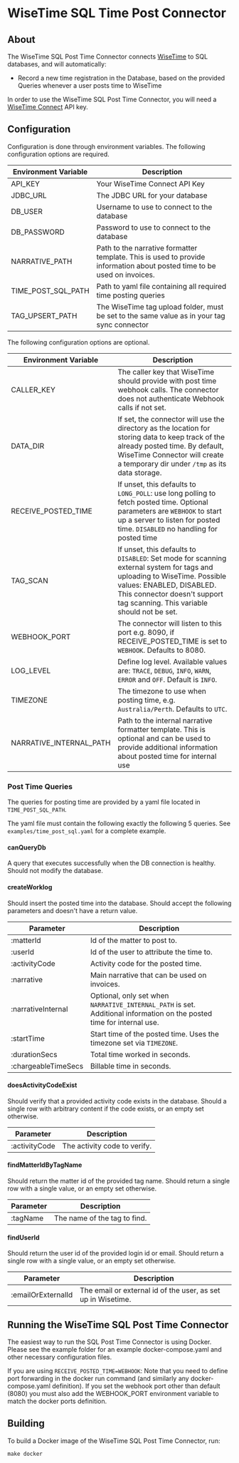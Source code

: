 # WiseTime SQL Time Post Connector

## About

The WiseTime SQL Post Time Connector connects [WiseTime](https://wisetime.com) to SQL databases, and will automatically:

* Record a new time registration in the Database, based on the provided Queries whenever a user posts time to WiseTime

In order to use the WiseTime SQL Post Time Connector, you will need a [WiseTime Connect](https://wisetime.io/docs/connect/) API key.

## Configuration

Configuration is done through environment variables. The following configuration options are required.

| Environment Variable               | Description                                                                                                             |
| ---------------------------------- | ----------------------------------------------------------------------------------------------------------------------- |
| API_KEY                            | Your WiseTime Connect API Key                                                                                           |
| JDBC_URL                           | The JDBC URL for your database                                                                                          |
| DB_USER                            | Username to use to connect to the database                                                                              |
| DB_PASSWORD                        | Password to use to connect to the database                                                                              |
| NARRATIVE_PATH                     | Path to the narrative formatter template. This is used to provide information about posted time to be used on invoices. |
| TIME_POST_SQL_PATH                 | Path to yaml file containing all required time posting queries                                                          |
| TAG_UPSERT_PATH                    | The WiseTime tag upload folder, must be set to the same value as in your tag sync connector                             |


The following configuration options are optional.

| Environment Variable      | Description                                                                                                                                                                                                                                    |
| ------------------------- | -----------------------------------------------------------------------------------------------------------------------------------------------------------------------------------------------------------------------------------------------|
| CALLER_KEY                | The caller key that WiseTime should provide with post time webhook calls. The connector does not authenticate Webhook calls if not set.                                                                                                        |
| DATA_DIR                  | If set, the connector will use the directory as the location for storing data to keep track of the already posted time. By default, WiseTime Connector will create a temporary dir under `/tmp` as its data storage.                           |
| RECEIVE_POSTED_TIME       | If unset, this defaults to `LONG_POLL`: use long polling to fetch posted time. Optional parameters are `WEBHOOK` to start up a server to listen for posted time. `DISABLED` no handling for posted time                                        |
| TAG_SCAN                  | If unset, this defaults to `DISABLED`: Set mode for scanning external system for tags and uploading to WiseTime. Possible values: ENABLED, DISABLED. This connector doesn't support tag scanning. This variable should not be set.             |
| WEBHOOK_PORT              | The connector will listen to this port e.g. 8090, if RECEIVE_POSTED_TIME is set to `WEBHOOK`. Defaults to 8080.                                                                                                                                |                                                                                                                
| LOG_LEVEL                 | Define log level. Available values are: `TRACE`, `DEBUG`, `INFO`, `WARN`, `ERROR` and `OFF`. Default is `INFO`.                                                                                                                                |
| TIMEZONE                  | The timezone to use when posting time, e.g. `Australia/Perth`. Defaults to `UTC`.                                                                                                                                                              |
| NARRATIVE_INTERNAL_PATH   | Path to the internal narrative formatter template. This is optional and can be used to provide additional information about posted time for internal use                                                                                       |

### Post Time Queries

The queries for posting time are provided by a yaml file located in `TIME_POST_SQL_PATH`.

The yaml file must contain the following exactly the following 5 queries. See `examples/time_post_sql.yaml` for a complete example.

#### canQueryDb
A query that executes successfully when the DB connection is healthy. Should not modify the database.

#### createWorklog
Should insert the posted time into the database. Should accept the following parameters and doesn't have a return value.

| Parameter           | Description                                                                                                           |
|---------------------|-----------------------------------------------------------------------------------------------------------------------|
| :matterId           | Id of the matter to post to.                                                                                          |
| :userId             | Id of the user to attribute the time to.                                                                              |
| :activityCode       | Activity code for the posted time.                                                                                    |
| :narrative          | Main narrative that can be used on invoices.                                                                          |
| :narrativeInternal  | Optional, only set when `NARRATIVE_INTERNAL_PATH` is set. Additional information on the posted time for internal use. |
| :startTime          | Start time of the posted time. Uses the timezone set via `TIMEZONE`.                                                  |
| :durationSecs       | Total time worked in seconds.                                                                                         |
| :chargeableTimeSecs | Billable time in seconds.                                                                                             |

#### doesActivityCodeExist
Should verify that a provided activity code exists in the database. Should a single row with arbitrary content if the code exists, or an empty set otherwise.

| Parameter           | Description                    |
|---------------------|--------------------------------|
| :activityCode       | The activity code to verify.   |

#### findMatterIdByTagName
Should return the matter id of the provided tag name. Should return a single row with a single value, or an empty set otherwise.

| Parameter           | Description                    |
|---------------------|--------------------------------|
| :tagName            | The name of the tag to find.   |

#### findUserId
Should return the user id of the provided login id or email. Should return a single row with a single value, or an empty set otherwise.

| Parameter           | Description                                                  |
|---------------------|--------------------------------------------------------------|
| :emailOrExternalId  | The email or external id of the user, as set up in Wisetime. |

## Running the WiseTime SQL Post Time Connector

The easiest way to run the SQL Post Time Connector is using Docker. Please see the example folder for an example docker-compose.yaml and other necessary configuration files.

If you are using `RECEIVE_POSTED_TIME=WEBHOOK`: Note that you need to define port forwarding in the docker run command (and similarly any docker-compose.yaml definition). If you set the webhook port other than default (8080) you must also add the WEBHOOK_PORT environment variable to match the docker ports definition.

## Building

To build a Docker image of the WiseTime SQL Post Time Connector, run:

```text
make docker
```
